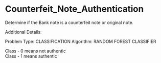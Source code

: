 # Counterfeit_Note_Authentication
Determine if the Bank note is a counterfeit note or original note.

Additional Details:<br />

Problem Type: CLASSIFICATION
Algorithm: RANDOM FOREST CLASSIFIER

Class - 0 means not authentic<br />
Class - 1 means authentic
